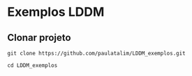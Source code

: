 # Exemplos LDDM

## Clonar projeto
```
git clone https://github.com/paulatalim/LDDM_exemplos.git
```
```
cd LDDM_exemplos
```